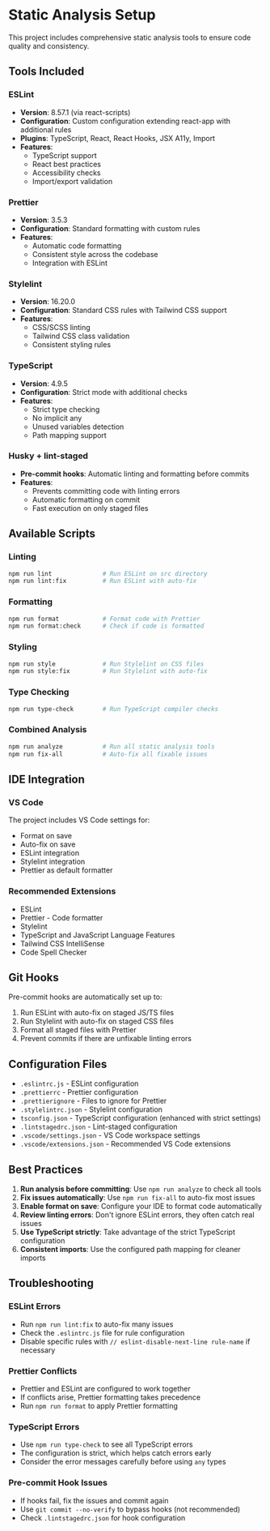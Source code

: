 # Static Analysis Setup

This project includes comprehensive static analysis tools to ensure code quality and consistency.

## Tools Included

### ESLint

- **Version**: 8.57.1 (via react-scripts)
- **Configuration**: Custom configuration extending react-app with additional rules
- **Plugins**: TypeScript, React, React Hooks, JSX A11y, Import
- **Features**:
  - TypeScript support
  - React best practices
  - Accessibility checks
  - Import/export validation

### Prettier

- **Version**: 3.5.3
- **Configuration**: Standard formatting with custom rules
- **Features**:
  - Automatic code formatting
  - Consistent style across the codebase
  - Integration with ESLint

### Stylelint

- **Version**: 16.20.0
- **Configuration**: Standard CSS rules with Tailwind CSS support
- **Features**:
  - CSS/SCSS linting
  - Tailwind CSS class validation
  - Consistent styling rules

### TypeScript

- **Version**: 4.9.5
- **Configuration**: Strict mode with additional checks
- **Features**:
  - Strict type checking
  - No implicit any
  - Unused variables detection
  - Path mapping support

### Husky + lint-staged

- **Pre-commit hooks**: Automatic linting and formatting before commits
- **Features**:
  - Prevents committing code with linting errors
  - Automatic formatting on commit
  - Fast execution on only staged files

## Available Scripts

### Linting

```bash
npm run lint              # Run ESLint on src directory
npm run lint:fix          # Run ESLint with auto-fix
```

### Formatting

```bash
npm run format            # Format code with Prettier
npm run format:check      # Check if code is formatted
```

### Styling

```bash
npm run style             # Run Stylelint on CSS files
npm run style:fix         # Run Stylelint with auto-fix
```

### Type Checking

```bash
npm run type-check        # Run TypeScript compiler checks
```

### Combined Analysis

```bash
npm run analyze           # Run all static analysis tools
npm run fix-all           # Auto-fix all fixable issues
```

## IDE Integration

### VS Code

The project includes VS Code settings for:

- Format on save
- Auto-fix on save
- ESLint integration
- Stylelint integration
- Prettier as default formatter

### Recommended Extensions

- ESLint
- Prettier - Code formatter
- Stylelint
- TypeScript and JavaScript Language Features
- Tailwind CSS IntelliSense
- Code Spell Checker

## Git Hooks

Pre-commit hooks are automatically set up to:

1. Run ESLint with auto-fix on staged JS/TS files
2. Run Stylelint with auto-fix on staged CSS files
3. Format all staged files with Prettier
4. Prevent commits if there are unfixable linting errors

## Configuration Files

- `.eslintrc.js` - ESLint configuration
- `.prettierrc` - Prettier configuration
- `.prettierignore` - Files to ignore for Prettier
- `.stylelintrc.json` - Stylelint configuration
- `tsconfig.json` - TypeScript configuration (enhanced with strict settings)
- `.lintstagedrc.json` - Lint-staged configuration
- `.vscode/settings.json` - VS Code workspace settings
- `.vscode/extensions.json` - Recommended VS Code extensions

## Best Practices

1. **Run analysis before committing**: Use `npm run analyze` to check all tools
2. **Fix issues automatically**: Use `npm run fix-all` to auto-fix most issues
3. **Enable format on save**: Configure your IDE to format code automatically
4. **Review linting errors**: Don't ignore ESLint errors, they often catch real issues
5. **Use TypeScript strictly**: Take advantage of the strict TypeScript configuration
6. **Consistent imports**: Use the configured path mapping for cleaner imports

## Troubleshooting

### ESLint Errors

- Run `npm run lint:fix` to auto-fix many issues
- Check the `.eslintrc.js` file for rule configuration
- Disable specific rules with `// eslint-disable-next-line rule-name` if necessary

### Prettier Conflicts

- Prettier and ESLint are configured to work together
- If conflicts arise, Prettier formatting takes precedence
- Run `npm run format` to apply Prettier formatting

### TypeScript Errors

- Use `npm run type-check` to see all TypeScript errors
- The configuration is strict, which helps catch errors early
- Consider the error messages carefully before using `any` types

### Pre-commit Hook Issues

- If hooks fail, fix the issues and commit again
- Use `git commit --no-verify` to bypass hooks (not recommended)
- Check `.lintstagedrc.json` for hook configuration

